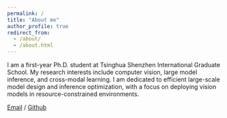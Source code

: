 ```yaml
---
permalink: /
title: "About me"
author_profile: true
redirect_from: 
  - /about/
  - /about.html
---
```


I am a first-year Ph.D. student at Tsinghua Shenzhen International Graduate School. My research interests include computer vision, large model inference, and cross-modal learning. I am dedicated to efficient large-scale model design and inference optimization, with a focus on deploying vision models in resource-constrained environments.


[Email](jie-wanng24@mails.tsinghua.edu.cn) / [Github](https://github.com/JieWang24)